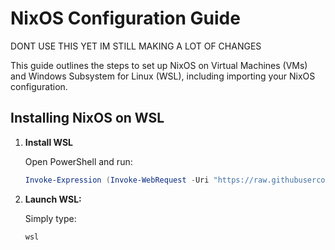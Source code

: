 # NixOS Configuration Guide

DONT USE THIS YET IM STILL MAKING A LOT OF CHANGES

This guide outlines the steps to set up NixOS on Virtual Machines (VMs) and Windows Subsystem for Linux (WSL), including importing your NixOS configuration.

## Installing NixOS on WSL

1. **Install WSL**

   Open PowerShell and run:

   ```PowerShell
   Invoke-Expression (Invoke-WebRequest -Uri "https://raw.githubusercontent.com/Arlind-dev/dotfiles/main/Windows/setup-wsl.ps1").Content
   ```

2. **Launch WSL:**

   Simply type:

   ```PowerShell
   wsl
   ```
